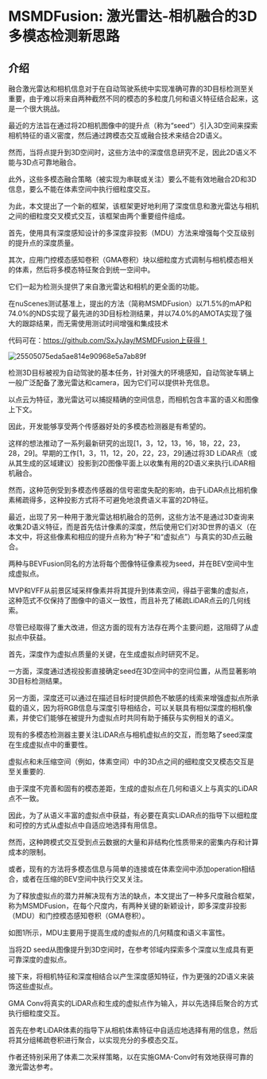 # MSMDFusion: 激光雷达-相机融合的3D多模态检测新思路
## 介绍
融合激光雷达和相机信息对于在自动驾驶系统中实现准确可靠的3D目标检测至关重要，由于难以将来自两种截然不同的模态的多粒度几何和语义特征结合起来，这是一个很大挑战。

最近的方法旨在通过将2D相机图像中的提升点（称为“seed”）引入3D空间来探索相机特征的语义密度，然后通过跨模态交互或融合技术来结合2D语义。

然而，当将点提升到3D空间时，这些方法中的深度信息研究不足，因此2D语义不能与3D点可靠地融合。

此外，这些多模态融合策略（被实现为串联或关注）要么不能有效地融合2D和3D信息，要么不能在体素空间中执行细粒度交互。

为此，本文提出了一个新的框架，该框架更好地利用了深度信息和激光雷达与相机之间的细粒度交叉模式交互，该框架由两个重要组件组成。

首先，使用具有深度感知设计的多深度非投影（MDU）方法来增强每个交互级别的提升点的深度质量。

其次，应用门控模态感知卷积（GMA卷积）块以细粒度方式调制与相机模态相关的体素，然后将多模态特征聚合到统一空间中。

它们一起为检测头提供了来自激光雷达和相机的更全面的功能。

在nuScenes测试基准上，提出的方法（简称MSMDFusion）以71.5%的mAP和74.0%的NDS实现了最先进的3D目标检测结果，并以74.0%的AMOTA实现了强大的跟踪结果，而无需使用测试时间增强和集成技术

代码可在：https://github.com/SxJyJay/MSMDFusion上获得！

![25505075eda5ae814e90968e5a7ab89f](https://user-images.githubusercontent.com/48575896/227919867-baf04538-de86-4820-8841-f552fefa0862.png)

检测3D目标被视为自动驾驶的基本任务，针对强大的环境感知，自动驾驶车辆上一般广泛配备了激光雷达和camera，因为它们可以提供补充信息。

以点云为特征，激光雷达可以捕捉精确的空间信息，而相机包含丰富的语义和图像上下文。

因此，开发能够享受两个传感器好处的多模态检测器是有希望的。

这样的想法推动了一系列最新研究的出现[1，3，12，13，16，18，22，23，28，29]。早期的工作[1，3，11，12，20，22，23，29]通过将3D LiDAR点（或从其生成的区域建议）投影到2D图像平面上以收集有用的2D语义来执行LiDAR相机融合。

然而，这种范例受到多模态传感器的信号密度失配的影响，由于LiDAR点比相机像素稀疏得多，这种投影方式将不可避免地浪费语义丰富的2D特征。

最近，出现了另一种用于激光雷达相机融合的范例，这些方法不是通过3D查询来收集2D语义特征，而是首先估计像素的深度，然后使用它们对3D世界的语义（在本文中，将这些像素和相应的提升点称为“种子”和“虚拟点”）与真实的3D点云融合。

两种与BEVFusion同名的方法将每个图像特征像素视为seed，并在BEV空间中生成虚拟点。

MVP和VFF从前景区域采样像素并将其提升到体素空间，得益于密集的虚拟点，这种范式不仅保持了图像中的语义一致性，而且补充了稀疏LiDAR点云的几何线索。

尽管已经取得了重大改进，但这方面的现有方法存在两个主要问题，这阻碍了从虚拟点中获益。

首先，深度作为虚拟点质量的关键，在生成虚拟点时研究不足。

一方面，深度通过透视投影直接确定seed在3D空间中的空间位置，从而显著影响3D目标检测结果。

另一方面，深度还可以通过在描述目标时提供颜色不敏感的线索来增强虚拟点所承载的语义，因为将RGB信息与深度引导相结合，可以关联具有相似深度的相机像素，并使它们能够在被提升为虚拟点时共同有助于捕获与实例相关的语义。

现有的多模态检测器主要关注LiDAR点与相机虚拟点的交互，而忽略了seed深度在生成虚拟点中的重要性。

虚拟点和未压缩空间（例如，体素空间）中的3D点之间的细粒度交叉模态交互是至关重要的.

由于深度不完善和固有的模态差距，生成的虚拟点在几何和语义上与真实的LiDAR点不一致。

因此，为了从语义丰富的虚拟点中获益，有必要在真实LiDAR点的指导下以细粒度和可控的方式从虚拟点中自适应地选择有用信息。

然而，这种跨模式交互受到点云数据的大量和非结构化性质带来的密集内存和计算成本的限制。

或者，现有的方法将多模态信息与简单的连接或在体素空间中添加operation相结合，或者在压缩的BEV空间中执行交叉关注。

为了释放虚拟点的潜力并解决现有方法的缺点，本文提出了一种多尺度融合框架，称为MSMDFusion，在每个尺度内，有两种关键的新颖设计，即多深度非投影（MDU）和门控模态感知卷积（GMA卷积）。

如图1所示，MDU主要用于提高生成的虚拟点的几何精度和语义丰富性。

当将2D seed从图像提升到3D空间时，在参考邻域内探索多个深度以生成具有更可靠深度的虚拟点。

接下来，将相机特征和深度相结合以产生深度感知特征，作为更强的2D语义来装饰这些虚拟点。

GMA Conv将真实的LiDAR点和生成的虚拟点作为输入，并以先选择后聚合的方式执行细粒度交互。

首先在参考LiDAR体素的指导下从相机体素特征中自适应地选择有用的信息，然后将其分组稀疏卷积进行聚合，以实现充分的多模态交互。

作者还特别采用了体素二次采样策略，以在实施GMA-Conv时有效地获得可靠的激光雷达参考。
